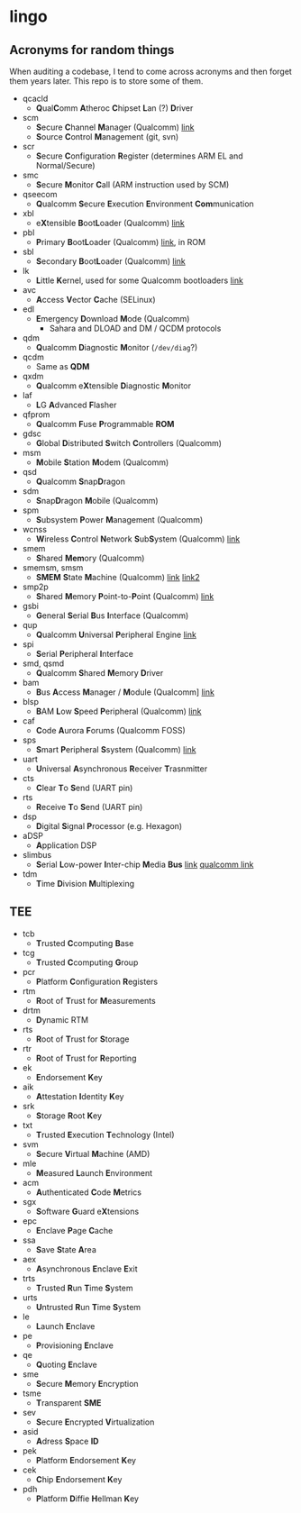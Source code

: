 # lingo
## Acronyms for random things

When auditing a codebase, I tend to come across acronyms and then forget them years later.  This repo is to store some of them.

- qcacld
  - **Q**ual**C**omm **A**theroc **C**hipset **L**an (?) **D**river
- scm
  - **S**ecure **C**hannel **M**anager (Qualcomm) [link][scm]
  - **S**ource **C**ontrol **M**anagement (git, svn)
- scr
  - **S**ecure **C**onfiguration **R**egister (determines ARM EL and Normal/Secure)
- smc
  - **S**ecure **M**onitor **C**all (ARM instruction used by SCM)
- qseecom
  - **Q**ualcomm **S**ecure **E**xecution **E**nvironment **Com**munication
- xbl
  - e**X**tensible **B**oot**L**oader (Qualcomm) [link][xbl]
- pbl
  - **P**rimary **B**oot**L**oader (Qualcomm) [link][xbl], in ROM
- sbl
  - **S**econdary **B**oot**L**oader (Qualcomm) [link][xbl]  
- lk
  - **L**ittle **K**ernel, used for some Qualcomm bootloaders [link][lk]
- avc
  - **A**ccess **V**ector **C**ache (SELinux)
- edl
  - **E**mergency **D**ownload **M**ode (Qualcomm)
    - Sahara and DLOAD and DM / QCDM protocols
- qdm
  - **Q**ualcomm **D**iagnostic **M**onitor (`/dev/diag`?)
- qcdm
  - Same as **QDM**
- qxdm
  - **Q**ualcomm e**X**tensible **D**iagnostic **M**onitor
- laf
  - **L**G **A**dvanced **F**lasher
- qfprom
  - **Q**ualcomm **F**use **P**rogrammable **ROM**
- gdsc
  - **G**lobal **D**istributed **S**witch **C**ontrollers (Qualcomm)
- msm
  - **M**obile **S**tation **M**odem (Qualcomm)
- qsd
  - **Q**ualcomm **S**nap**D**ragon
- sdm
  - **S**nap**D**ragon **M**obile (Qualcomm)
- spm
  - **S**ubsystem **P**ower **M**anagement (Qualcomm)
- wcnss
  - **W**ireless **C**ontrol **N**etwork **S**ub**S**ystem (Qualcomm) [link][wcnss]
- smem
  - **S**hared **Mem**ory (Qualcomm)
- smemsm, smsm
  - **SMEM** **S**tate **M**achine (Qualcomm) [link][smemsm] [link2][smemsm_lwn]
- smp2p
  - **S**hared **M**emory **P**oint-to-**P**oint (Qualcomm) [link][smp2p]
- gsbi
  - **G**eneral **S**erial **B**us **I**nterface (Qualcomm)
- qup
  - **Q**ualcomm **U**niversal **P**eripheral Engine [link][qup]
- spi
  - **S**erial **P**eripheral **I**nterface
- smd, qsmd
  - **Q**ualcomm **S**hared **M**emory **D**river
- bam
  - **B**us **A**ccess **M**anager / **M**odule (Qualcomm] [link][bam]
- blsp
  - **B**AM **L**ow **S**peed **P**eripheral (Qualcomm) [link][blsp]
- caf
  - **C**ode **A**urora **F**orums (Qualcomm FOSS)
- sps
  - **S**mart **P**eripheral **S**system (Qualcomm) [link][sps]
- uart
  - **U**niversal **A**synchronous **R**eceiver **T**rasnmitter
- cts
  - **C**lear **T**o **S**end (UART pin)
- rts
  - **R**eceive **T**o **S**end (UART pin)
- dsp
  - **D**igital **S**ignal **P**rocessor (e.g. Hexagon)
- aDSP
  - **A**pplication DSP
- slimbus
  - **S**erial **L**ow-power **I**nter-chip **M**edia **Bus** [link][slimbus] [qualcomm link][slimbus_qcom]
- tdm
  - **T**ime **D**ivision **M**ultiplexing

[xbl]: https://www.qualcomm.com/media/documents/files/secure-boot-and-image-authentication-technical-overview.pdf
[lk]: https://developer.qualcomm.com/qfile/28821/lm80-p0436-1_little_kernel_boot_loader_overview.pdf
[scm]: https://patchwork.kernel.org/patch/415041/
[wcnss]: https://www.kernel.org/doc/Documentation/devicetree/bindings/soc/qcom/qcom,wcnss.txt
[smemsm]: https://www.kernel.org/doc/Documentation/devicetree/bindings/soc/qcom/qcom%2Csmsm.txt
[smemsm_lwn]: https://lwn.net/Articles/655874/
[smp2p]: http://elixir.free-electrons.com/linux/v4.7/source/drivers/soc/qcom/smp2p.c
[qup]: https://developer.qualcomm.com/qfile/28819/lm80-p0436-5_peripherals_programming_guide.pdf
[blsp]: https://www.inforcecomputing.com/public_docs/BLSPs_on_Inforce_6540_6501_Snapdragon_805.pdf
[bam]: https://lwn.net/Articles/582840/
[sps]: http://thread.gmane.org/gmane.linux.ports.arm.msm/543
[slimbus]: https://en.wikipedia.org/wiki/SLIMbus
[slimbus_qcom]: https://android.googlesource.com/kernel/msm/+/android-msm-hammerhead-3.4-kk-r1/Documentation/devicetree/bindings/slimbus/slim-msm-ctrl.txt

## TEE

- tcb
  - **T**rusted **C**computing **B**ase
- tcg
  - **T**rusted **C**computing **G**roup
- pcr
  - **P**latform **C**onfiguration **R**egisters
- rtm
  - **R**oot of **T**rust for **M**easurements
- drtm
  - **D**ynamic RTM
- rts
  - **R**oot of **T**rust for **S**torage
- rtr
  - **R**oot of **T**rust for **R**eporting
- ek
  - **E**ndorsement **K**ey
- aik
  - **A**ttestation **I**dentity **K**ey
- srk
  - **S**torage **R**oot **K**ey
- txt
  - **T**rusted **E**xecution **T**echnology (Intel)
- svm
  - **S**ecure **V**irtual **M**achine (AMD)
- mle
  - **M**easured **L**aunch **E**nvironment
- acm
  - **A**uthenticated **C**ode **M**etrics
- sgx
  - **S**oftware **G**uard e**X**tensions
- epc
  - **E**nclave **P**age **C**ache
- ssa
  - **S**ave **S**tate **A**rea
- aex
  - **A**synchronous **E**nclave **E**xit
- trts
  - **T**rusted **R**un **T**ime **S**ystem
- urts
  - **U**ntrusted **R**un **T**ime **S**ystem
- le
  - **L**aunch **E**nclave
- pe
  - **P**rovisioning **E**nclave
- qe
  - **Q**uoting **E**nclave
- sme
  - **S**ecure **M**emory **E**ncryption
- tsme
  - **T**ransparent **SME**
- sev
  - **S**ecure **E**ncrypted **V**irtualization
- asid
  - **A**dress **S**pace **ID**
- pek
  - **P**latform **E**ndorsement **K**ey
- cek
  - **C**hip **E**ndorsement **K**ey
- pdh
  - **P**latform **D**iffie **H**ellman **K**ey
